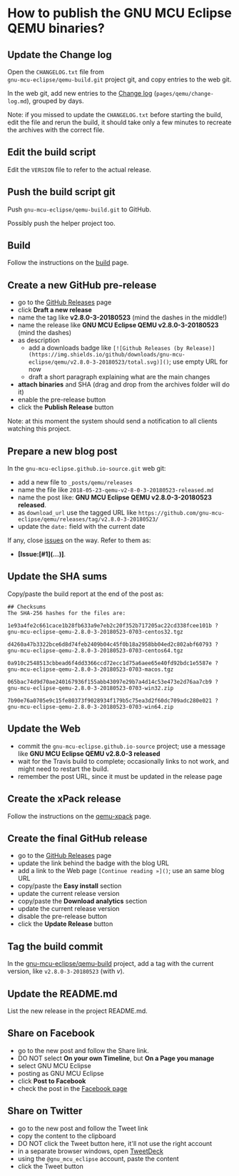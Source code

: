 # How to publish the GNU MCU Eclipse QEMU binaries?

## Update the Change log

Open the `CHANGELOG.txt` file from  
`gnu-mcu-eclipse/qemu-build.git` project git, and copy 
entries to the web git.

In the web git, add new entries to the 
[Change log](https://gnu-mcu-eclipse.github.io/qemu/change-log/) 
(`pages/qemu/change-log.md`), grouped by days.

Note: if you missed to update the `CHANGELOG.txt` before starting the build, 
edit the file and rerun the build, it should take only a few minutes to 
recreate the archives with the correct file.

## Edit the build script

Edit the `VERSION` file to refer to the actual release.

## Push the build script git

Push `gnu-mcu-eclipse/qemu-build.git` to GitHub.

Possibly push the helper project too.

## Build

Follow the instructions on the 
[build](https://github.com/gnu-mcu-eclipse/qemu-build/blob/master/README.md) 
page.

## Create a new GitHub pre-release

- go to the [GitHub Releases](https://github.com/gnu-mcu-eclipse/qemu/releases) page
- click **Draft a new release**
- name the tag like **v2.8.0-3-20180523** (mind the dashes in the middle!)
- name the release like **GNU MCU Eclipse QEMU v2.8.0-3-20180523** 
(mind the dashes)
- as description
  - add a downloads badge like `[![Github Releases (by Release)](https://img.shields.io/github/downloads/gnu-mcu-eclipse/qemu/v2.8.0-3-20180523/total.svg)]()`; use empty URL for now
  - draft a short paragraph explaining what are the main changes
- **attach binaries** and SHA (drag and drop from the archives folder will do it)
- enable the pre-release button
- click the **Publish Release** button

Note: at this moment the system should send a notification to all clients watching this project.


## Prepare a new blog post 

In the `gnu-mcu-eclipse.github.io-source.git` web git:

- add a new file to `_posts/qemu/releases`
- name the file like `2018-05-23-qemu-v2-8-0-3-20180523-released.md`
- name the post like: **GNU MCU Eclipse QEMU v2.8.0-3-20180523 released**.
- as `download_url` use the tagged URL like `https://github.com/gnu-mcu-eclipse/qemu/releases/tag/v2.8.0-3-20180523/` 
- update the `date:` field with the current date

If any, close [issues](https://github.com/gnu-mcu-eclipse/qemu/issues) 
on the way. Refer to them as:

- **[Issue:\[#1\]\(...\)]**.

## Update the SHA sums

Copy/paste the build report at the end of the post as:

```console
## Checksums
The SHA-256 hashes for the files are:

1e93a4fe2c661cace1b28fb633a9e7eb2c20f352b717205ac22cd338fcee101b ?
gnu-mcu-eclipse-qemu-2.8.0-3-20180523-0703-centos32.tgz

d4260a47b3322bce6d8d74feb2409b04c45f0b18a2958bb04ed2c802abf60793 ?
gnu-mcu-eclipse-qemu-2.8.0-3-20180523-0703-centos64.tgz

0a910c2548513cbbead6f4dd3366ccd72ecc1d75a6aee65e40fd92bdc1e5587e ?
gnu-mcu-eclipse-qemu-2.8.0-3-20180523-0703-macos.tgz

065bac74d9d70ae240167936f155abb43097e29b7a4d14c53e473e2d76aa7cb9 ?
gnu-mcu-eclipse-qemu-2.8.0-3-20180523-0703-win32.zip

7b90e76a0705e9c15fe80373f9028934f179b5c75ea3d2f60dc709adc280e021 ?
gnu-mcu-eclipse-qemu-2.8.0-3-20180523-0703-win64.zip
```

## Update the Web

- commit the `gnu-mcu-eclipse.github.io-source` project; use a message 
like **GNU MCU Eclipse QEMU v2.8.0-3 released**
- wait for the Travis build to complete; occasionally links to not work,
 and might need to restart the build.
- remember the post URL, since it must be updated in the release page

## Create the xPack release

Follow the instructions on the 
[qemu-xpack](https://github.com/gnu-mcu-eclipse/qemu-xpack/blob/xpack/README.md#maintainer-info)
page.

## Create the final GitHub release

- go to the [GitHub Releases](https://github.com/gnu-mcu-eclipse/qemu/releases) page
- update the link behind the badge with the blog URL
- add a link to the Web page `[Continue reading »]()`; use an same blog URL
- copy/paste the **Easy install** section
- update the current release version
- copy/paste the **Download analytics** section
- update the current release version
- disable the pre-release button
- click the **Update Release** button

## Tag the build commit

In the [gnu-mcu-eclipse/qemu-build](https://github.com/gnu-mcu-eclipse/qemu-build)
project, add a tag with the current version, like `v2.8.0-3-20180523` (with *v*).

## Update the README.md

List the new release in the project README.md.

## Share on Facebook

- go to the new post and follow the Share link.
- DO NOT select **On your own Timeline**, but **On a Page you manage**
- select GNU MCU Eclipse
- posting as GNU MCU Eclipse
- click **Post to Facebook**
- check the post in the [Facebook page](https://www.facebook.com/gnu-mcu-eclipse)

## Share on Twitter

* go to the new post and follow the Tweet link
* copy the content to the clipboard
* DO NOT click the Tweet button here, it'll not use the right account
* in a separate browser windows, open [TweetDeck](https://tweetdeck.twitter.com/)
* using the `@gnu_mcu_eclipse` account, paste the content
* click the Tweet button
